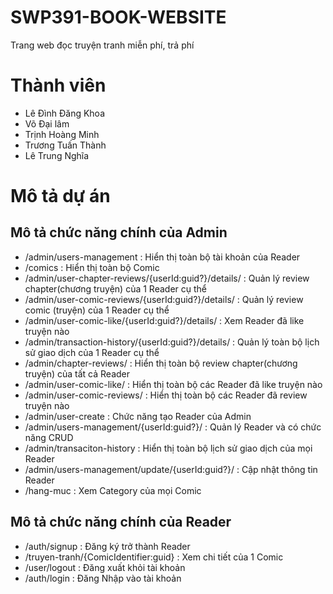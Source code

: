﻿# SWP391-BOOK-WEBSITE
Trang web đọc truyện tranh miễn phí, trả phí

# Thành viên

* Lê Đình Đăng Khoa
* Võ Đại lâm
* Trịnh Hoàng Minh
* Trương Tuấn Thành
* Lê Trung Nghĩa

# Mô tả dự án


## Mô tả chức năng chính của Admin
* /admin/users-management : Hiển thị toàn bộ tài khoản của Reader
* /comics : Hiển thị toàn bộ Comic
* /admin/user-chapter-reviews/{userId:guid?}/details/ : Quản lý review chapter(chương truyện) của 1 Reader cụ thể
* /admin/user-comic-reviews/{userId:guid?}/details/ : Quản lý review comic (truyện) của 1 Reader cụ thể
* /admin/user-comic-like/{userId:guid?}/details/ : Xem Reader đã like truyện nào
* /admin/transaction-history/{userId:guid?}/details/ : Quản lý toàn bộ lịch sử giao dịch của 1 Reader cụ thể
* /admin/chapter-reviews/ : Hiển thị toàn bộ review chapter(chương truyện) của tất cả Reader
* /admin/user-comic-like/ : Hiển thị toàn bộ các Reader đã like truyện nào
* /admin/user-comic-reviews/ : Hiển thị toàn bộ các Reader đã review truyện nào
* /admin/user-create : Chức năng tạo Reader của Admin
* /admin/users-management/{userId:guid?}/ : Quản lý Reader và có chức năng CRUD
* /admin/transaciton-history : Hiển thị toàn bộ lịch sử giao dịch của mọi Reader
* /admin/users-management/update/{userId:guid?}/ : Cập nhật thông tin Reader
* /hang-muc : Xem Category của mọi Comic

## Mô tả chức năng chính của Reader
* /auth/signup : Đăng ký trở thành Reader
* /truyen-tranh/{ComicIdentifier:guid} : Xem chi tiết của 1 Comic
* /user/logout : Đăng xuất khỏi tài khoản
* /auth/login : Đăng Nhập vào tài khoản
